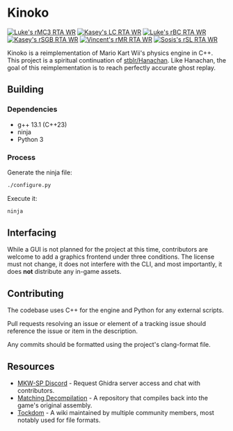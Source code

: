 # Kinoko

[![Luke's rMC3 RTA WR](<https://vabold.github.io/Kinoko/Luke rMC3 RTA WR.svg>)](https://www.youtube.com/watch?v=6H6UnSDPPdI)
[![Kasey's LC RTA WR](<https://vabold.github.io/Kinoko/Kasey LC RTA WR.svg>)](https://www.youtube.com/watch?v=HPcvNS8QFVI)
[![Luke's rBC RTA WR](<https://vabold.github.io/Kinoko/Luke rBC RTA WR.svg>)](https://www.youtube.com/watch?v=twZes-RI6Sc)
[![Kasey's rSGB RTA WR](<https://vabold.github.io/Kinoko/Kasey rSGB RTA WR.svg>)](https://www.youtube.com/watch?v=SjXUPXT8n8g)
[![Vincent's rMR RTA WR](<https://vabold.github.io/Kinoko/Vincent rMR RTA WR.svg>)](https://www.youtube.com/watch?v=y7t4_xXuD2A)
[![Sosis's rSL RTA WR](<https://vabold.github.io/Kinoko/Sosis rSL RTA WR.svg>)](https://www.youtube.com/watch?v=ahNGAaUzm6s)

Kinoko is a reimplementation of Mario Kart Wii's physics engine in C++. This project is a spiritual continuation of [stblr/Hanachan](https://github.com/stblr/Hanachan). Like Hanachan, the goal of this reimplementation is to reach perfectly accurate ghost replay.

## Building

### Dependencies

- g++ 13.1 (C++23)
- ninja
- Python 3

### Process

Generate the ninja file:

```bash
./configure.py
```

Execute it:

```bash
ninja
```

## Interfacing

While a GUI is not planned for the project at this time, contributors are welcome to add a graphics frontend under three conditions. The license must not change, it does not interfere with the CLI, and most importantly, it does **not** distribute any in-game assets.

## Contributing

The codebase uses C++ for the engine and Python for any external scripts.

Pull requests resolving an issue or element of a tracking issue should reference the issue or item in the description.

Any commits should be formatted using the project's clang-format file.

## Resources

- [MKW-SP Discord](https://discord.gg/TPSKtyKgqD) - Request Ghidra server access and chat with contributors.
- [Matching Decompilation](https://github.com/riidefi/mkw) - A repository that compiles back into the game's original assembly.
- [Tockdom](http://wiki.tockdom.com/wiki/Main_Page) - A wiki maintained by multiple community members, most notably used for file formats.
